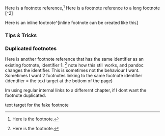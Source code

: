 Here is a footnote reference,[^1]
Here is a footnote reference to a long footnote [^2]

Here is an inline footnote^[inline footnote can be created like this]


### Tips & Tricks



### Duplicated footnotes

Here is another footnote reference that has the same identifier as an existing footnote, identifier 1. [^1]
note how this still works, and pandoc changes the identifier.
This is sometimes not the behaviour I want. Sometimes I want 2 footnotes linking to the same footnote identifier (identifier = the text target at the bottom of the page)

Im using regular internal links to a differernt chapter, if I dont want the footnote duplicated.



[^1]: Here is the footnote.


text target for the fake footnote